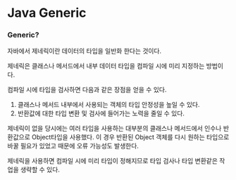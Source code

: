 # Java Generic

### Generic?

자바에서 제네릭이란 데이터의 타입을 일반화 한다는 것이다.

제네릭은 클래스나 메서드에서 내부 데이터 타입을 컴파일 시에 미리 지정하는 방법이다.

컴파일 시에 타입을 검사하면 다음과 같은 장점을 얻을 수 있다.

1. 클래스나 메서드 내부에서 사용되는 객체의 타입 안정성을 높일 수 있다.
2. 반환값에 대한 타입 변환 및 검사에 들어가는 노력을 줄일 수 있다.

제네릭이 없을 당시에는 여러 타입을 사용하는 대부분의 클래스나 메서드에서 인수나 반환값으로 Object타입을 사용했다. 이 경우 반환된 Object 객체를 다시 원하는 타입으로 바꿀 필요가 있었고 때문에 오류 가능성도 발생한다.

제네릭을 사용하면 컴파일 시에 미리 타입이 정해지므로 타입 검사나 타입 변환같은 작업을 생략할 수 있다.
